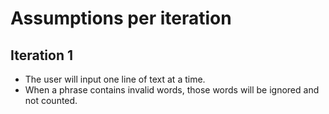 # Assumptions per iteration

## Iteration 1
- The user will input one line of text at a time.
- When a phrase contains invalid words, those words will be ignored and not counted.